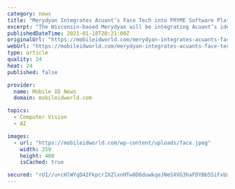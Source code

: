 ```yaml
---
category: news
title: "Merydyan Integrates Acuant’s Face Tech into PRYME Software Platform"
excerpt: "The Wisconsin-based Merydyan will be integrating Acuant’s identity verification technology into its own PRYME software platform"
publishedDateTime: 2021-01-18T20:21:00Z
originalUrl: "https://mobileidworld.com/merydyan-integrates-acuants-face-tech-into-pryme-software-platform-011802/"
webUrl: "https://mobileidworld.com/merydyan-integrates-acuants-face-tech-into-pryme-software-platform-011802/"
type: article
quality: 24
heat: 24
published: false

provider:
  name: Mobile ID News
  domain: mobileidworld.com

topics:
  - Computer Vision
  - AI

images:
  - url: "https://mobileidworld.com/wp-content/uploads/face.jpeg"
    width: 359
    height: 400
    isCached: true

secured: "rU1//u+cHlWYqD42FkpcrIXZlxnHTw8D6duwkqeJNeSXVG3haFDYBb5SiFxUxzNINq67HuuEPd/C8FLOAMwUoytUFq5jpfO68btrXlVwJzKIa1vjX54EA2nlnkSJ6p6nNw+w14BsT0ONNOdsLgaVcBtdjWGeezwNqiGIEGZ1oRp6+djKjmFKLKWWL8ql6H0eYNxOmNDW8EbZp2aMk1yNVpmOl3E6j7wlO0n1cyMdVciiVawO+S8A4A/3oyTM7n/NfmobezDxrbMrb0aNQAnNNN23V+jFhrhJgke11OEAT2GuYADfeOj3dooHE15t44XY8pgKKjuL5f0PePYOnOGqjcQWsgHluDd2g+ovuYv0ef4=;vBOXej3uCTHuqVlaf32drg=="
---
```


